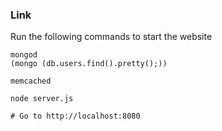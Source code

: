 ### Link

Run the following commands to start the website
```
mongod
(mongo (db.users.find().pretty();))

memcached

node server.js

# Go to http://localhost:8080

```

